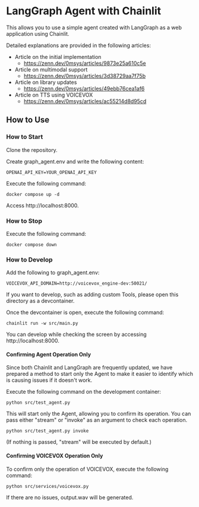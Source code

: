 # LangGraph Agent with Chainlit

This allows you to use a simple agent created with LangGraph as a web application using Chainlit.

Detailed explanations are provided in the following articles:

- Article on the initial implementation
  - https://zenn.dev/0msys/articles/9873e25a610c5e
- Article on multimodal support
  - https://zenn.dev/0msys/articles/3d38729aa7f75b
- Article on library updates
  - https://zenn.dev/0msys/articles/49ebb76cea1af6
- Article on TTS using VOICEVOX
  - https://zenn.dev/0msys/articles/ac55214d8d95cd

## How to Use

### How to Start

Clone the repository.

Create graph_agent.env and write the following content:

```
OPENAI_API_KEY=YOUR_OPENAI_API_KEY
```

Execute the following command:

```
docker compose up -d
```

Access http://localhost:8000.

### How to Stop

Execute the following command:

```
docker compose down
```

### How to Develop

Add the following to graph_agent.env:

```
VOICEVOX_API_DOMAIN=http://voicevox_engine-dev:50021/
```

If you want to develop, such as adding custom Tools, please open this directory as a devcontainer.

Once the devcontainer is open, execute the following command:

```
chainlit run -w src/main.py
```

You can develop while checking the screen by accessing http://localhost:8000.

#### Confirming Agent Operation Only

Since both Chainlit and LangGraph are frequently updated, we have prepared a method to start only the Agent to make it easier to identify which is causing issues if it doesn't work.

Execute the following command on the development container:

```
python src/test_agent.py
```

This will start only the Agent, allowing you to confirm its operation.
You can pass either "stream" or "invoke" as an argument to check each operation.

```
python src/test_agent.py invoke
```
(If nothing is passed, "stream" will be executed by default.)

#### Confirming VOICEVOX Operation Only

To confirm only the operation of VOICEVOX, execute the following command:

```
python src/services/voicevox.py
```

If there are no issues, output.wav will be generated.
